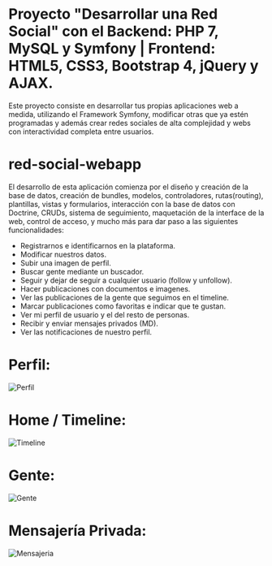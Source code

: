 Proyecto "Desarrollar una Red Social" con el Backend: PHP 7, MySQL y Symfony | Frontend: HTML5, CSS3, Bootstrap 4, jQuery y AJAX.
========================
Este proyecto consiste en desarrollar tus propias aplicaciones web a medida, utilizando el Framework Symfony, modificar otras que ya estén programadas y además crear redes sociales de alta complejidad y webs con interactividad completa entre usuarios. 

# red-social-webapp

El desarrollo de esta aplicación comienza por el diseño y creación de la base de datos, creación de bundles, modelos, controladores, rutas(routing), plantillas, vistas y formularios, interacción con la base de datos con Doctrine, CRUDs, sistema de seguimiento, maquetación de la interface de la web, control de acceso, y mucho más para dar paso a las siguientes funcionalidades:     

- Registrarnos e identificarnos en la plataforma.
- Modificar nuestros datos.
- Subir una imagen de perfil.
- Buscar gente mediante un buscador.
- Seguir y dejar de seguir a cualquier usuario (follow y unfollow).
- Hacer publicaciones con documentos e imagenes.
- Ver las publicaciones de la gente que seguimos en el timeline.
- Marcar publicaciones como favoritas e indicar que te gustan.
- Ver mi perfil de usuario y el del resto de personas.
- Recibir y enviar mensajes privados (MD).
- Ver las notificaciones de nuestro perfil.

# Perfil:
![Perfil](https://user-images.githubusercontent.com/66401629/85909130-4ff46800-b7e6-11ea-9114-d0b012a29914.jpg)
# Home / Timeline:
![Timeline](https://user-images.githubusercontent.com/66401629/85909799-a1eabd00-b7e9-11ea-991c-167f72939d5e.jpg)
# Gente:
![Gente](https://user-images.githubusercontent.com/66401629/85909826-c5ae0300-b7e9-11ea-818f-1dc6a346b1a7.jpg)
# Mensajería Privada:
![Mensajeria](https://user-images.githubusercontent.com/66401629/85909942-4e2ca380-b7ea-11ea-8141-29410a409cb6.jpg)
